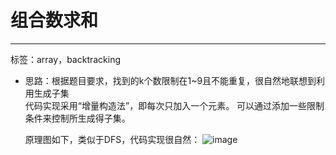 # 组合数求和  
---
标签：array，backtracking
* 思路：根据题目要求，找到的k个数限制在1~9且不能重复，很自然地联想到利用生成子集  
  代码实现采用“增量构造法”，即每次只加入一个元素。 可以通过添加一些限制条件来控制所生成得子集。  
  
  原理图如下，类似于DFS，代码实现很自然：
  ![image](http://img.blog.csdn.net/20161114013615195?watermark/2/text/aHR0cDovL2Jsb2cuY3Nkbi5uZXQv/font/5a6L5L2T/fontsize/400/fill/I0JBQkFCMA==/dissolve/70/gravity/Center)
